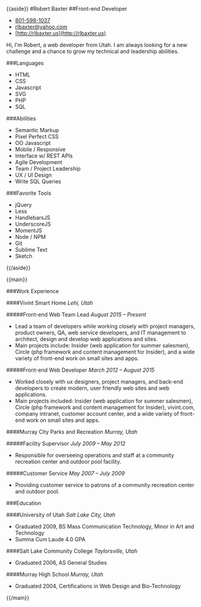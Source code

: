 {{aside}}
#Robert Baxter
##Front-end Developer

* [801-598-1037](tel:18015981037)
* [rlbaxter@yahoo.com](mailto:rlbaxter@yahoo.com)
* [http://rlbaxter.us](http://rlbaxter.us)

Hi, I'm Robert, a web developer from Utah. I am always looking for a new challenge and a chance to grow my technical and leadership abilities.

###Languages
* HTML
* CSS
* Javascript
* SVG
* PHP
* SQL

###Abilities
* Semantic Markup
* Pixel Perfect CSS
* OO Javascript
* Mobile / Responsive
* Interface w/ REST APIs
* Agile Development
* Team / Project Leadership
* UX / UI Design
* Write SQL Queries

###Favorite Tools
* jQuery
* Less
* HandlebarsJS
* UnderscoreJS
* MomentJS
* Node / NPM
* Git
* Sublime Text
* Sketch

{{/aside}}


{{main}}

###Work Experience

####Vivint Smart Home *Lehi, Utah*

#####Front-end Web Team Lead *August 2015 – Present*
* Lead a team of developers while working closely with project managers, product owners, QA, web service developers, and IT management to architect, design and develop web applications and sites.
* Main projects include: Insider (web application for summer salesmen), Circle (php framework and content management for Insider), and a wide variety of front-end work on small sites and apps.

#####Front-end Web Developer *March 2012 – August 2015*
* Worked closely with ux designers, project managers, and back-end developers to create modern, user friendly web sites and web applications.
* Main projects included: Insider (web application for summer salesmen), Circle (php framework and content management for Insider), vivint.com, company intranet, customer account center, and a wide variety of front-end work on small sites and apps.

####Murray City Parks and Recreation *Murray, Utah*

#####Facility Supervisor *July 2009 – May 2012*
* Responsible for overseeing operations and staff at a community recreation center and outdoor pool facility.

#####Customer Service *May 2007 – July 2009*
* Providing customer service to patrons of a community recreation center and outdoor pool.

###Education

####University of Utah *Salt Lake City, Utah*
* Graduated 2009, BS Mass Communication Technology, Minor in Art and Technology
* Summa Cum Laude 4.0 GPA

####Salt Lake Community College *Taylorsville, Utah*
* Graduated 2006, AS General Studies

####Murray High School *Murray, Utah*
* Graduated 2004, Certifications in Web Design and Bio-Technology

{{/main}}
